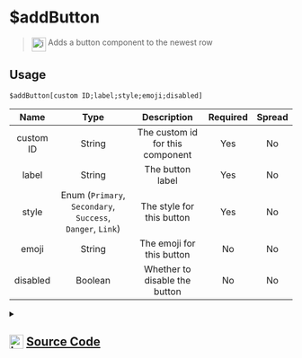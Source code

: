 # $addButton
> <img align="top" src="https://upload.wikimedia.org/wikipedia/commons/thumb/e/e4/Infobox_info_icon.svg/160px-Infobox_info_icon.svg.png?20150409153300" alt="image" width="25" height="auto"> Adds a button component to the newest row
## Usage
```
$addButton[custom ID;label;style;emoji;disabled]
```
| Name | Type | Description | Required | Spread
| :---: | :---: | :---: | :---: | :---: |
custom ID | String | The custom id for this component | Yes | No
label | String | The button label | Yes | No
style | Enum (`Primary`, `Secondary`, `Success`, `Danger`, `Link`) | The style for this button | Yes | No
emoji | String | The emoji for this button | No | No
disabled | Boolean | Whether to disable the button | No | No
<details>
<summary>
    
## <img align="top" src="https://cdn4.iconfinder.com/data/icons/iconsimple-logotypes/512/github-512.png" alt="image" width="25" height="auto">  [Source Code](https://github.com/tryforge/ForgeScript-V2/blob/main/src/native/addButton.ts)
    
</summary>
    
```ts
import { ButtonBuilder, ButtonStyle } from "discord.js"
import { ArgType, NativeFunction, Return } from "../structures"

export default new NativeFunction({
    name: "$addButton",
    version: "1.0.0",
    description: "Adds a button component to the newest row",
    unwrap: true,
    brackets: true,
    args: [
        {
            name: "custom ID",
            description: "The custom id for this component",
            rest: false,
            type: ArgType.String,
            required: true,
        },
        {
            name: "label",
            description: "The button label",
            rest: false,
            type: ArgType.String,
            required: true,
        },
        {
            name: "style",
            description: "The style for this button",
            enum: ButtonStyle,
            type: ArgType.Enum,
            required: true,
            rest: false,
        },
        {
            name: "emoji",
            rest: false,
            type: ArgType.String,
            description: "The emoji for this button",
        },
        {
            name: "disabled",
            rest: false,
            type: ArgType.Boolean,
            description: "Whether to disable the button",
        },
    ],
    execute(ctx, [id, label, style, emoji, disabled]) {
        const btn = new ButtonBuilder()
            .setDisabled(disabled || false)
            .setStyle(style)
            .setLabel(label)

        if (style === ButtonStyle.Link) btn.setURL(id)
        else btn.setCustomId(id)

        if (emoji) btn.setEmoji(emoji)

        ctx.container.components.at(-1)?.addComponents(btn)
        return Return.success()
    },
})

```
    
</details>